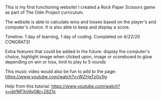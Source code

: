 This is my first functioning website! I created a Rock Paper Scissors game as part of The Odin Project curriculum.

The website is able to calculate wins and losses based on the player's and computer's choice. It is also able to keep and display a score. 

Timeline: 1 day of learning, 1 day of coding. Completed on 4/22/20 CONGRATS!

Extra features that could be added in the future: 
  display the computer's choice,
  highlight image when clicked upon, 
  image or scoreboard to glow depending on win or loss,
  limit to play to 5 rounds

This music video would also be fun to add to the page: https://www.youtube.com/watch?v=WZHgTz0u1Ig

Help from this tutorial: https://www.youtube.com/watch?v=jaVNP3nIAv0&t=2821s
